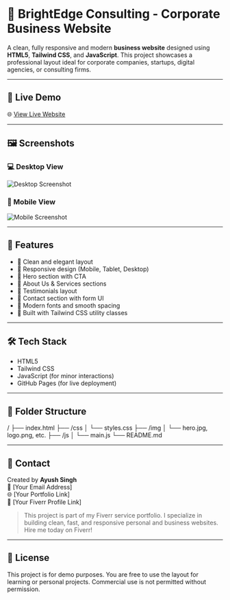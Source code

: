 # 💼 BrightEdge Consulting - Corporate Business Website

A clean, fully responsive and modern **business website** designed using **HTML5**, **Tailwind CSS**, and **JavaScript**. This project showcases a professional layout ideal for corporate companies, startups, digital agencies, or consulting firms.

---

## 📌 Live Demo

🌐 [View Live Website](https://your-github-ayushsingh7703.github.com/demo-corporate-website/)

---

## 🖼️ Screenshots

### 💻 Desktop View  
![Desktop Screenshot](./screenshots/desktop.png)

### 📱 Mobile View  
![Mobile Screenshot](./screenshots/mobile.png)

---

## 🚀 Features

- 🔹 Clean and elegant layout  
- 🔹 Responsive design (Mobile, Tablet, Desktop)  
- 🔹 Hero section with CTA  
- 🔹 About Us & Services sections  
- 🔹 Testimonials layout  
- 🔹 Contact section with form UI  
- 🔹 Modern fonts and smooth spacing  
- 🔹 Built with Tailwind CSS utility classes  

---

## 🛠 Tech Stack

- HTML5  
- Tailwind CSS  
- JavaScript (for minor interactions)  
- GitHub Pages (for live deployment)

---

## 📂 Folder Structure
/
├── index.html
├── /css
│ └── styles.css
├── /img
│ └── hero.jpg, logo.png, etc.
├── /js
│ └── main.js
└── README.md

---

## 📧 Contact

Created by **Ayush Singh**  
📩 [Your Email Address]  
🌐 [Your Portfolio Link]  
🔗 [Your Fiverr Profile Link]

> This project is part of my Fiverr service portfolio. I specialize in building clean, fast, and responsive personal and business websites. Hire me today on Fiverr!

---

## 📝 License

This project is for demo purposes. You are free to use the layout for learning or personal projects. Commercial use is not permitted without permission.




